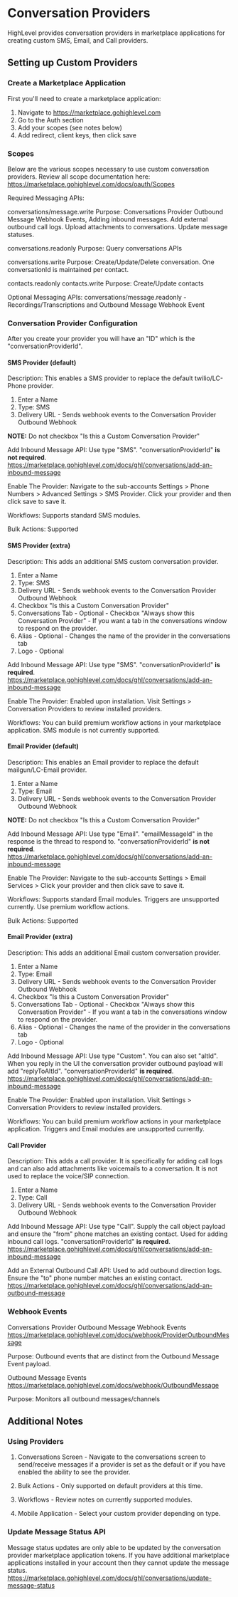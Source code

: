 # Conversation Providers

HighLevel provides conversation providers in marketplace applications for creating custom SMS, Email, and Call providers.

## Setting up Custom Providers

### Create a Marketplace Application

First you'll need to create a marketplace application:

1. Navigate to https://marketplace.gohighlevel.com
2. Go to the Auth section
3. Add your scopes (see notes below)
4. Add redirect, client keys, then click save

### Scopes

Below are the various scopes necessary to use custom conversation providers. Review all scope documentation here: https://marketplace.gohighlevel.com/docs/oauth/Scopes

Required Messaging APIs:

conversations/message.write
Purpose: Conversations Provider Outbound Message Webhook Events, Adding inbound messages. Add external outbound call logs. Upload attachments to conversations. Update message statuses.

conversations.readonly
Purpose: Query conversations APIs

conversations.write
Purpose: Create/Update/Delete conversation. One conversationId is maintained per contact.

contacts.readonly
contacts.write
Purpose: Create/Update contacts

Optional Messaging APIs:
conversations/message.readonly
-Recordings/Transcriptions and Outbound Message Webhook Event

### Conversation Provider Configuration

After you create your provider you will have an "ID" which is the "conversationProviderId".

#### SMS Provider (default)

Description: This enables a SMS provider to replace the default twilio/LC-Phone provider.

1. Enter a Name
2. Type: SMS
3. Delivery URL - Sends webhook events to the Conversation Provider Outbound Webhook

<b>NOTE:</b> Do not checkbox "Is this a Custom Conversation Provider"

Add Inbound Message API: Use type "SMS". "conversationProviderId" <b>is not required</b>.
https://marketplace.gohighlevel.com/docs/ghl/conversations/add-an-inbound-message

Enable The Provider: Navigate to the sub-accounts Settings > Phone Numbers > Advanced Settings > SMS Provider. Click your provider and then click save to save it.

Workflows: Supports standard SMS modules.

Bulk Actions: Supported

#### SMS Provider (extra)

Description: This adds an additional SMS custom conversation provider.

1. Enter a Name
2. Type: SMS
3. Delivery URL - Sends webhook events to the Conversation Provider Outbound Webhook
4. Checkbox "Is this a Custom Conversation Provider"
5. Conversations Tab - Optional - Checkbox "Always show this Conversation Provider" - If you want a tab in the conversations window to respond on the provider.
6. Alias - Optional - Changes the name of the provider in the conversations tab
7. Logo - Optional

Add Inbound Message API: Use type "SMS". "conversationProviderId" <b>is required</b>.
https://marketplace.gohighlevel.com/docs/ghl/conversations/add-an-inbound-message

Enable The Provider: Enabled upon installation. Visit Settings > Conversation Providers to review installed providers.

Workflows: You can build premium workflow actions in your marketplace application. SMS module is not currently supported.

#### Email Provider (default)

Description: This enables an Email provider to replace the default mailgun/LC-Email provider.

1. Enter a Name
2. Type: Email
3. Delivery URL - Sends webhook events to the Conversation Provider Outbound Webhook

<b>NOTE:</b> Do not checkbox "Is this a Custom Conversation Provider"

Add Inbound Message API: Use type "Email". "emailMessageId" in the response is the thread to respond to. "conversationProviderId" <b>is not required</b>.
https://marketplace.gohighlevel.com/docs/ghl/conversations/add-an-inbound-message

Enable The Provider: Navigate to the sub-accounts Settings > Email Services > Click your provider and then click save to save it.

Workflows: Supports standard Email modules. Triggers are unsupported currently. Use premium workflow actions.

Bulk Actions: Supported

#### Email Provider (extra)

Description: This adds an additional Email custom conversation provider.

1. Enter a Name
2. Type: Email
3. Delivery URL - Sends webhook events to the Conversation Provider Outbound Webhook
4. Checkbox "Is this a Custom Conversation Provider"
5. Conversations Tab - Optional - Checkbox "Always show this Conversation Provider" - If you want a tab in the conversations window to respond on the provider.
6. Alias - Optional - Changes the name of the provider in the conversations tab
7. Logo - Optional

Add Inbound Message API: Use type "Custom". You can also set "altId". When you reply in the UI the conversation provider outbound payload will add "replyToAltId". "conversationProviderId" <b>is required</b>.
https://marketplace.gohighlevel.com/docs/ghl/conversations/add-an-inbound-message

Enable The Provider: Enabled upon installation. Visit Settings > Conversation Providers to review installed providers.

Workflows: You can build premium workflow actions in your marketplace application. Triggers and Email modules are unsupported currently.

#### Call Provider

Description: This adds a call provider. It is specifically for adding call logs and can also add attachments like voicemails to a conversation. It is not used to replace the voice/SIP connection.

1. Enter a Name
2. Type: Call
3. Delivery URL - Sends webhook events to the Conversation Provider Outbound Webhook

Add Inbound Message API: Use type "Call". Supply the call object payload and ensure the "from" phone matches an existing contact. Used for adding inbound call logs. "conversationProviderId" <b>is required</b>.
https://marketplace.gohighlevel.com/docs/ghl/conversations/add-an-inbound-message

Add an External Outbound Call API: Used to add outbound direction logs. Ensure the "to" phone number matches an existing contact.
https://marketplace.gohighlevel.com/docs/ghl/conversations/add-an-outbound-message

### Webhook Events

Conversations Provider Outbound Message Webhook Events
https://marketplace.gohighlevel.com/docs/webhook/ProviderOutboundMessage

Purpose: Outbound events that are distinct from the Outbound Message Event payload.

Outbound Message Events
https://marketplace.gohighlevel.com/docs/webhook/OutboundMessage

Purpose: Monitors all outbound messages/channels

## Additional Notes

### Using Providers

1. Conversations Screen - Navigate to the conversations screen to send/receive messages if a provider is set as the default or if you have enabled the ability to see the provider.

2. Bulk Actions - Only supported on default providers at this time.

3. Workflows - Review notes on currently supported modules.

4. Mobile Application - Select your custom provider depending on type.

### Update Message Status API

Message status updates are only able to be updated by the conversation provider marketplace application tokens. If you have additional marketplace applications installed in your account then they cannot update the message status.
https://marketplace.gohighlevel.com/docs/ghl/conversations/update-message-status
